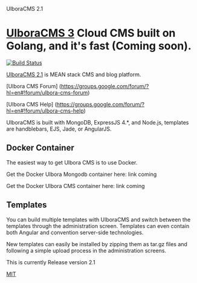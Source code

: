 UlboraCMS 2.1 

[UlboraCMS 3](https://github.com/Ulbora/ulboracms) Cloud CMS built on Golang, and it's fast (Coming soon).
==============

[![Build Status][travis-image]][travis-url]


[UlboraCMS 2.1](http://www.ulboracms.org) is MEAN stack CMS and blog platform.

[Ulbora CMS Forum] (https://groups.google.com/forum/?hl=en#!forum/ulbora-cms-forum)

[Ulbora CMS Help] (https://groups.google.com/forum/?hl=en#!forum/ulbora-cms-help)

UlboraCMS is built with MongoDB, ExpressJS 4.*, and Node.js, templates are handblebars, EJS, Jade, or AngularJS.

## Docker Container

The easiest way to get Ulbora CMS is to use Docker.

Get the Docker Ulbora Mongodb container here: link coming 

Get the Docker Ulbora CMS container here: link coming

## Templates

You can build multiple templates with UlboraCMS and switch between the templates through the administration screen. Templates can even contain both Angular and convention server-side technologies.

New templates can easily be installed by zipping them as tar.gz files and following a simple upload process in the administration screens.


This is currently Release version 2.1



[MIT](LICENSE)



[travis-image]: https://img.shields.io/travis/Ulbora/ulboracms.svg?style=flat
[travis-url]: https://travis-ci.org/Ulbora/ulboracms
